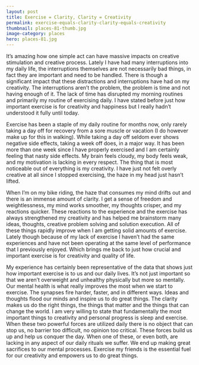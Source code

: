 ```yaml
---
layout: post
title: Exercise = Clarity, Clarity = Creativity
permalink: exercise-equals-clarity-clarity-equals-creativity
thumbnail: places-81-thumb.jpg
image-category: places
hero: places-81.jpg
---
```




It’s amazing how one simple act can have massive impacts on creative stimulation and creative process. Lately I have had many interruptions into my daily life, the interruptions themselves are not necessarily bad things, in fact they are important and need to be handled. There is though a significant impact that these distractions and interruptions have had on my creativity. The interruptions aren’t the problem, the problem is time and not having enough of it. The lack of time has disrupted my morning routines and primarily my routine of exercising daily. I have stated before just how important exercise is for creativity and happiness but I really hadn’t understood it fully until today.

Exercise has been a staple of my daily routine for months now, only rarely taking a day off for recovery from a sore muscle or vacation (I do however make up for this in walking). While taking a day off seldom ever shows negative side effects, taking a week off does, in a major way. It has been more than one week since I have properly exercised and I am certainly feeling that nasty side effects. My brain feels cloudy, my body feels weak, and my motivation is lacking in every respect. The thing that is most noticeable out of everything is my creativity. I have just not felt overly creative at all since I stopped exercising, the haze in my head just hasn’t lifted.

When I’m on my bike riding, the haze that consumes my mind drifts out and there is an immense amount of clarity. I get a sense of freedom and weightlessness, my mind works smoother, my thoughts crisper, and my reactions quicker. These reactions to the experience and the exercise has always strengthened my creativity and has helped me brainstorm many ideas, thoughts, creative  problem solving and solution execution. All of these things rapidly improve when I am getting solid amounts of exercise. Lately though because of my lack of exercise I haven’t had the same experiences and have not been operating at the same level of performance that I previously enjoyed. Which brings me back to just how crucial and important exercise is for creativity and quality of life.

My experience has certainly been representative of the data that shows just how important exercise is to us and our daily lives. It’s not just important so that we aren’t overweight and unhealthy physically but more so mentally. Our mental health is what really improves the most when we start to exercise. The synapses fire harder, faster, and in different ways. Ideas and thoughts flood our minds and inspire us to do great things. The clarity makes us do the right things, the things that matter and the things that can change the world. I am very willing to state that fundamentally the most important things to creativity and personal progress is sleep and exercise. When these two powerful forces are utilized daily there is no object that can stop us, no barrier too difficult, no opinion too critical. These forces build us up and help us conquer the day. When one of these, or even both, are lacking in any aspect of our daily rituals we suffer. We end up making great sacrifices to our mental processes. Exercise my friends is the essential fuel for our creativity and empowers us to do great things.
